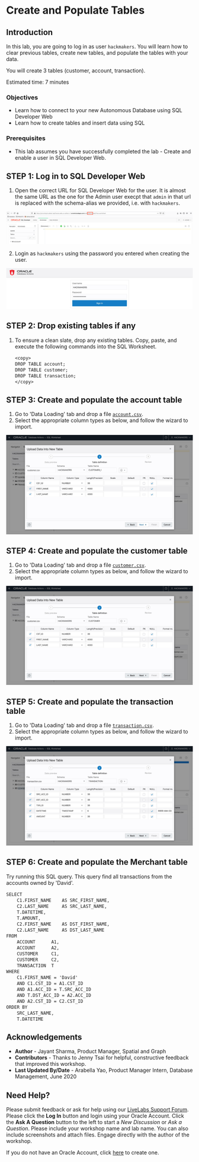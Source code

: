 # Create and Populate Tables

## Introduction

In this lab, you are going to log in as user `hackmakers`. You will learn how to clear previous tables, create new tables, and populate the tables with your data.

You will create 3 tables (customer, account, transaction).

Estimated time: 7 minutes

### Objectives

- Learn how to connect to your new Autonomous Database using SQL Developer Web
- Learn how to create tables and insert data using SQL

### Prerequisites

- This lab assumes you have successfully completed the lab - Create and enable a user in SQL Developer Web.

## **STEP 1:** Log in to SQL Developer Web

1. Open the correct URL for SQL Developer Web for the user. It is almost the same URL as the one for the Admin user execpt that `admin` in that url is replaced with the schema-alias we provided, i.e. with `hackmakers`.

  ![](images/admin_url.png " ")

2. Login as `hackmakers` using the password you entered when creating the user.

  ![](images/02.jpg " ")

## **STEP 2:** Drop existing tables if any

1. To ensure a clean slate, drop any existing tables. Copy, paste, and execute the following commands into the SQL Worksheet.

    ```
    <copy>
    DROP TABLE account;
    DROP TABLE customer;
    DROP TABLE transaction;
    </copy>
    ```

## **STEP 3:** Create and populate the account table

1. Go to 'Data Loading' tab and drop a file [`account.csv`](./data/account.csv).
2. Select the appropriate column types as below, and follow the wizard to import.

  ![](images/03.jpg " ")

## **STEP 4:** Create and populate the customer table

1. Go to 'Data Loading' tab and drop a file [`customer.csv`](./data/customer.csv).
2. Select the appropriate column types as below, and follow the wizard to import.

  ![](images/04.jpg " ")

## **STEP 5:** Create and populate the transaction table

1. Go to 'Data Loading' tab and drop a file [`transaction.csv`](./data/transaction.csv).
2. Select the appropriate column types as below, and follow the wizard to import.

  ![](images/05.jpg " ")

## **STEP 6:** Create and populate the Merchant table

Try running this SQL query. This query find all transactions from the accounts owned by 'David'.

    SELECT
        C1.FIRST_NAME    AS SRC_FIRST_NAME,
        C2.LAST_NAME     AS SRC_LAST_NAME,
        T.DATETIME,
        T.AMOUNT,
        C2.FIRST_NAME    AS DST_FIRST_NAME,
        C2.LAST_NAME     AS DST_LAST_NAME
    FROM
        ACCOUNT      A1,
        ACCOUNT      A2,
        CUSTOMER     C1,
        CUSTOMER     C2,
        TRANSACTION  T
    WHERE
        C1.FIRST_NAME = 'David'
        AND C1.CST_ID = A1.CST_ID
        AND A1.ACC_ID = T.SRC_ACC_ID
        AND T.DST_ACC_ID = A2.ACC_ID
        AND A2.CST_ID = C2.CST_ID
    ORDER BY
        SRC_LAST_NAME,
        T.DATETIME

## Acknowledgements

* **Author** - Jayant Sharma, Product Manager, Spatial and Graph
* **Contributors** - Thanks to Jenny Tsai for helpful, constructive feedback that improved this workshop.
* **Last Updated By/Date** - Arabella Yao, Product Manager Intern, Database Management, June 2020

## Need Help?
Please submit feedback or ask for help using our [LiveLabs Support Forum](https://community.oracle.com/tech/developers/categories/oracle-graph). Please click the **Log In** button and login using your Oracle Account. Click the **Ask A Question** button to the left to start a *New Discussion* or *Ask a Question*.  Please include your workshop name and lab name.  You can also include screenshots and attach files.  Engage directly with the author of the workshop.

If you do not have an Oracle Account, click [here](https://profile.oracle.com/myprofile/account/create-account.jspx) to create one.
